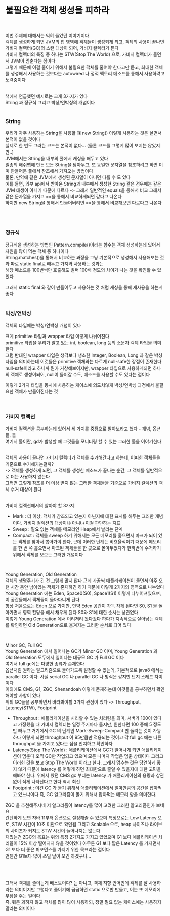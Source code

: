# 불필요한 객체 생성을 피하라
<br>

이번 주제에 대해서는 익히 들었던 이야기이다 <br>
객체를 생성하게 되면 JVM의 힙 영역에 객체들이 생성되게 되고, 객체의 사용이 끝나면 가비지 컬렉터(GC)의 스캔 대상이 되어, 가비지 컬렉터가 돈다 <br>
가비지 컬렉터의 특징 중 하나는 STW(Stop The World) 으로, 가비지 컬렉터가 돌면서 JVM이 멈춘다는 점이다 <br>
그렇기 때문에 이걸 줄이기 위해서 불필요한 객체를 줄여야 한다고만 듣고, 최대한 객체를 생성해서 사용하는 것보다는 autowired 나 정적 팩토리 메소드를 통해서 사용하려고 노력중이다 <br>
<br>

책에서 언급했던 예시로는 크게 3가지가 있다 <br>
String 과 정규식 그리고 박싱/언박싱의 개념이다 <br>
<br>

### String
우리가 자주 사용하는 String을 사용할 떄 new String() 이렇게 사용하는 것은 살면서 본적이 없을 것이다 <br>
실제로 한 번도 그러한 코드는 본적이 없다... (물론 코드를 그렇게 많이 보지는 않았지만..) <br>
JVM에서는 String을 내부의 풀에서 캐싱을 해두고 있다 <br>
일종의 해쉬맵에 만든 모든 String을 담아두고, 또 동일한 문자열을 참조하려고 하면 이미 만들어둔 풀에서 참조해서 가져오는 방법이다 <br>
물론, 만약에 같은 JVM에서 생성된 문자열이 아니면 다를 수 도 있다 <br>
예를 들면, 외부 api에서 받아온 String과 내부에서 생성한 String 같은 경우에는 같은 JVM 태생이 아니기 때문에 다르다 -> 그래서 일반적인 equals을 통해서 비교
그래서 같은 문자열을 가지고 ==을 통해서 비교하게되면 같다고 나온다 <br>
하지만 new String을 통해서 만들어버리면 ==을 통해서 비교해보면 다르다고 나온다 <br>


<br><br>

### 정규식
정규식을 생성하는 방법인 Pattern.compile()이라는 함수는 객체 생성하는데 있어서 자원을 많이 먹는 객체 중 하나이다 <br>
String.matches()을 통해서 비교하는 과정을 그냥 기본적으로 생성해서 사용해보는 것과 따로 static final로 빼두고 가져와 사용하는 것과는 <br>
해당 메소드를 100번씩만 호출해도 벌써 100배 정도의 차이가 나는 것을 확인할 수 있었다 <br>

그래서 static final 와 같이 만들어두고 사용하는 것 처럼 캐싱을 통해 재사용을 하는게 좋다
<br><br>

### 박싱/언박싱
객체의 타입에는 박싱/언박싱 개념이 있다 <br>

크게 primitive 타입과 wrapper 타입 이렇게 나뉘어진다 <br>
primitive 타입을 우리가 알고 있는 int, boolean, long 등의 소문자 객체 타입을 의미한다 <br>
그럼 반대인 wrapper 타입은 생각보다 생소한 Integer, Boolean, Long 과 같은 박싱 타입을 의미하는데 이것들은 primitive 객체와는 다르게 null-safe한 장점이 존재한다 <br>
null-safe이라고 하니까 뭔가 거창해보이지만, wrapper 타입으로 사용하게되면 하나의 객체로 생성이되어, null이 들어갈 수도, 메소드를 사용할 수도 있다는 점이다 <br>

이렇게 2가지 타입을 동시에 사용하는 케이스에 의도치않게 박싱/언박싱 과정에서 불필요한 객체가 만들어진다는 것 <br>
<br><br>

### 가비지 컬렉션
가비지 컬렉션을 공부하는데 있어서 세 가지를 중점으로 알아보라고 했다 - 개념, 옵션들, 툴 <br>
여기서 툴이란, gd가 발생할 때 그것들을 모니터링 할 수 있는 그러한 툴을 이야기한다 <br>
<br>


객체의 사용이 끝나면 가비지 컬렉터가 객체를 수거해간다고 하는데, 어떠한 객체들을 기준으로 수거해가는걸까? <br>
-> 객체를 생성하게 되면, 그 객체를 생성한 메소드가 끝나는 순간, 그 객체를 일반적으로 더는 사용하지 않는다 <br>
그러면 그렇게 참조를 더 이상 받지 않는 그러한 객체들을 기준으로 가비지 컬렉션의 객체 수거 대상이 된다 <br>
<br>

가비지 컬렉션에서의 알아야 할 3가지
- Mark : 더 이상, 객체가 참조되고 있는지 아닌지에 대한 표시를 해두는 그러한 개념이다. 가비지 컬렉션의 대상이냐 아니냐 이걸 판단하는 지표
- Sweep : 필요 없는 객체를 메모리인 Heap에서 날리는 단계  
- Compact : 객체를 sweep 하기 위해서는 모든 메모리를 훑으면서 마크가 되어 있는 객체를 찾아서 뽑아가야 한다, 근데 이러한 단계는 비효율적이기 때문에 메모리를 한 번 쓱 훑으면서 마크된 객체들을 한 곳으로 몰아두었다가 한꺼번에 수거하기 위해서 객체를 모으는 그러한 개념이다 

<br>

Young Generation, Old Generation <br>
객체의 생명주기가 긴 건 그렇게 많지 않다 근데 가끔씩 애플리케이션이 돌면서 아주 오랜 시간 동안 남아있는 객체가 존재하긴 하기 때문에 이렇게 2가지의 영역으로 나누었다 <br>
Young Generation 에는 Eden, Space0(S0), Space1(S1) 이렇게 나누어져있으며, 이 공간들에서 객체들이 돌아다니게 된다 <br>
항상 처음으로는 Eden 으로 가지만, 만약 Eden 공간이 가득 차게 된다면 S0, S1 을 돌아가면서 영역 할당을 해서 채우게 된다 S0와 S1에 대한 순서는 상관없다 <br>
이렇게 Young Generation 에서 이리저리 왔다갔다 하다가 지속적으로 살아남는 객체를 확인하면 Old Generation으로 옮겨지는 그러한 순서로 되어 있다 <br>

<br>

Minor GC, Full GC <br>
Young Generation 에서 일어나는 GC가 Minor GC 이며, Young Generation 과 Old Generation 모두에서 일어나는 대규모 GC 가 Full GC 이다 <br>
여기서 full gc에는 다양한 종류가 존재한다 <br>
옵션처럼 원하는 알고리즘으로 돌아가도록 설정할 수 있는데, 기본적으로 java8 에서는 parallel GC 이다. 사실 serial GC 나 parallel GC 나 방식은 같지만 단지 스레드 차이이다 <br>
이외에도 CMS, G1, ZGC, Shenandoah 이렇게 존재하는데 이것들을 공부하면서 확인해야할 사항이 있다<br>
위의 GC들을 공부하면서 바라봐야할 3가지 관점이 있다 -> Throughput, Latency(STW), Footprint <br>
- Throughput : 애플리케이션을 처리할 수 있는 처리량을 의미, 서버가 100이 있다고 가정했을 때 가비지 컬렉터는 일정 주기마다 돌지만, 원한다면 100 중에 5 정도만 빼두고 거기에서 GC 의 단계인 Mark-Sweep-Compact 만 돌리는 것이 가능하다 이렇게 되면 throughput 이 95만큼만 적용되는 것이고 각 full gc 에는 다른 throughput 을 가지고 있다는 점을 인지하고 확인하자
- Latency(Stop The World) : 애플리케이션에서 GC가 일어나게 되면 애플리케이션이 멈춘다 오직 GC만 작업되고 있으며 모든 나머지 작업은 멈춘 상태이다 그리고 이러한 것을 보고 Stop The World 이라고 한다. 그래서 멈추는 것은 당연하게 좋지 않기 때문에 latency 를 어떻게 하면 최대한으로 줄일 수 있을지에 대한 고민을 해봐야 한다. 위에서 봤던 CMS gc 부터는 latency 가 애플리케이션의 용량과 상관없이 적게 나타난다고 한다 역시 최신
- Footprint : 이건 GC 가 돌기 위해서 애플리케이션에서 얼마만큼의 공간을 잡아먹고 있느냐이다 즉, GC 알고리즘이 돌기 위해서 잡아먹는 메모리 양을 의미한다.

ZGC 을 추천해주시네 저 알고리즘이 latency를 많이 고려한 그러한 알고리즘인가 보네요 <br>
간단하게 보면 자바 11부터 옵션으로 설정해줄 수 있으며 특징으로는 Low Latency 으로, STW 시간이 10초 미만으로 확인됨 그리고 Scalable 으로, heap 사이즈나 라이브의 사이즈가 커져도 STW 시간이 늘어나지는 않는다 <br>
재밌는건 ZGC의 목표는 위의 특징 2가지도 가지고 있었으며 G1 보다 애플리케이션 처리율이 15% 이상 떨어지지 않을 것이였다 아무튼 G1 보다 짧은 Latency 를 가지면서 G1 보다 더 좋은 퍼포먼스를 가지기 위한 목표라는 점이다 <br>
언젠간 G1보다 많이 쓰일 날이 오긴 하겠구나... <br>






<br><br><br>
그래서 객체를 줄이는게 베스트이다? 는 아니고, 객체 지향 언어인데 객체를 잘 사용하라는 의미이지만 그렇다고 줄이기에 급급하면 static 으로만 만들고, 이는 또 메모리에 부담을 주는 일이다 <br>
즉, 뭐든 과하지 않고 객체를 많이 많이 사용하되, 정말 필요 없는 케이스에는 사용하지 말라는 의미이다 <br>
<br><br><br>

